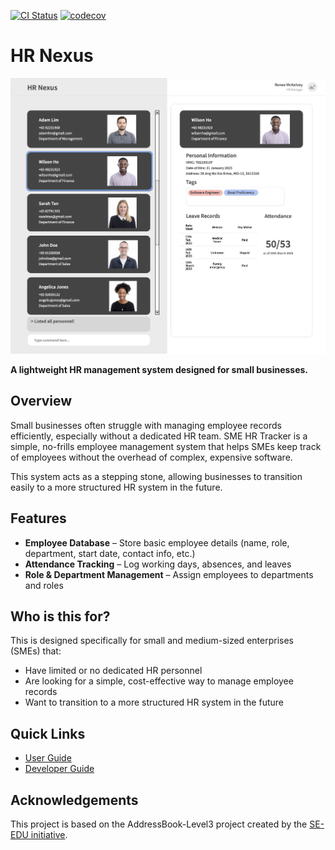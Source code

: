 [![CI Status](https://github.com/se-edu/addressbook-level3/workflows/Java%20CI/badge.svg)](https://github.com/AY2425S2-CS2103T-T15-3/tp/actions)
[![codecov](https://codecov.io/gh/nus-cs2103-AY2425S2/tp/branch/AY2425S2-CS2103-F15-3%2Ftp%3Amaster/graph/badge.svg?token=WSB76KOM78)](https://codecov.io/gh/nus-cs2103-AY2425S2/tp)

# HR Nexus
![Ui](docs/images/Ui.png)

**A lightweight HR management system designed for small businesses.**

## Overview
Small businesses often struggle with managing employee records efficiently, especially without a dedicated HR team. SME HR Tracker is a simple, no-frills employee management system that helps SMEs keep track of employees without the overhead of complex, expensive software.

This system acts as a stepping stone, allowing businesses to transition easily to a more structured HR system in the future.

## Features
- **Employee Database** – Store basic employee details (name, role, department, start date, contact info, etc.)
- **Attendance Tracking** – Log working days, absences, and leaves
- **Role & Department Management** – Assign employees to departments and roles

## Who is this for?
This is designed specifically for small and medium-sized enterprises (SMEs) that:
- Have limited or no dedicated HR personnel
- Are looking for a simple, cost-effective way to manage employee records
- Want to transition to a more structured HR system in the future

## Quick Links
- [User Guide](https://ay2425s2-cs2103t-t15-3.github.io/tp/UserGuide.html)
- [Developer Guide](https://ay2425s2-cs2103t-t15-3.github.io/tp/DeveloperGuide.html)

## Acknowledgements
This project is based on the AddressBook-Level3 project created by the [SE-EDU initiative](https://se-education.org).